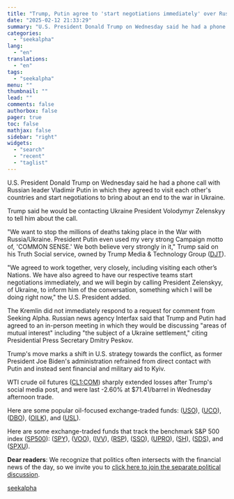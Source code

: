 ```yaml
---
title: "Trump, Putin agree to 'start negotiations immediately' over Russia and Ukraine"
date: "2025-02-12 21:33:29"
summary: "U.S. President Donald Trump on Wednesday said he had a phone call with Russian leader Vladimir Putin in which they agreed to visit each other's countries and start negotiations to bring about an end to the war in Ukraine. Trump said he would be contacting Ukraine President Volodymyr Zelenskyy to..."
categories:
  - "seekalpha"
lang:
  - "en"
translations:
  - "en"
tags:
  - "seekalpha"
menu: ""
thumbnail: ""
lead: ""
comments: false
authorbox: false
pager: true
toc: false
mathjax: false
sidebar: "right"
widgets:
  - "search"
  - "recent"
  - "taglist"
---
```


U.S. President Donald Trump on Wednesday said he had a phone call with Russian leader Vladimir Putin in which they agreed to visit each other's countries and start negotiations to bring about an end to the war in Ukraine.

Trump said he would be contacting Ukraine President Volodymyr Zelenskyy to tell him about the call.

"We want to stop the millions of deaths taking place in the War with Russia/Ukraine. President Putin even used my very strong Campaign motto of, 'COMMON SENSE.' We both believe very strongly in it," Trump said on his Truth Social service, owned by Trump Media & Technology Group ([DJT](https://seekingalpha.com/symbol/DJT "Trump Media & Technology Group Corp.")).

"We agreed to work together, very closely, including visiting each other’s Nations. We have also agreed to have our respective teams start negotiations immediately, and we will begin by calling President Zelenskyy, of Ukraine, to inform him of the conversation, something which I will be doing right now," the U.S. President added.

The Kremlin did not immediately respond to a request for comment from Seeking Alpha. Russian news agency Interfax said that Trump and Putin had agreed to an in-person meeting in which they would be discussing "areas of mutual interest" including "the subject of a Ukraine settlement," citing Presidential Press Secretary Dmitry Peskov.

Trump's move marks a shift in U.S. strategy towards the conflict, as former President Joe Biden's administration refrained from direct contact with Putin and instead sent financial and military aid to Kyiv.

WTI crude oil futures ([CL1:COM](https://seekingalpha.com/symbol/CL1:COM "Crude Oil Futures")) sharply extended losses after Trump's social media post, and were last -2.60% at $71.41/barrel in Wednesday afternoon trade.

Here are some popular oil-focused exchange-traded funds: ([USO](https://seekingalpha.com/symbol/USO "The United States Oil ETF, LP")), ([UCO](https://seekingalpha.com/symbol/UCO "ProShares Trust II - ProShares Ultra Bloomberg Crude Oil")), ([DBO](https://seekingalpha.com/symbol/DBO "Invesco DB Oil ETF")), ([OILK](https://seekingalpha.com/symbol/OILK "ProShares Trust - ProShares K-1 Free Crude Oil Strategy ETF")), and ([USL](https://seekingalpha.com/symbol/USL "United States 12 Month Oil Fund, LP")).

Here are some exchange-traded funds that track the benchmark S&P 500 index ([SP500](https://seekingalpha.com/symbol/SP500 "S&P 500 Index")): ([SPY](https://seekingalpha.com/symbol/SPY "SPDR® S&P 500 ETF Trust")), ([VOO](https://seekingalpha.com/symbol/VOO "Vanguard S&P 500 ETF")), ([IVV](https://seekingalpha.com/symbol/IVV "iShares Core S&P 500 ETF")), ([RSP](https://seekingalpha.com/symbol/RSP "Invesco S&P 500 Equal Weight ETF")), ([SSO](https://seekingalpha.com/symbol/SSO "ProShares Trust - ProShares Ultra S&P500")), ([UPRO](https://seekingalpha.com/symbol/UPRO "ProShares Trust - ProShares UltraPro S&P500")), ([SH](https://seekingalpha.com/symbol/SH "ProShares Short S&P 500 ETF")), ([SDS](https://seekingalpha.com/symbol/SDS "ProShares UltraShort S&P 500 ETF")), and ([SPXU](https://seekingalpha.com/symbol/SPXU "ProShares UltraPro Short S&P 500 ETF")).

**Dear readers**: We recognize that politics often intersects with the financial news of the day, so we invite you to [click here to join the separate political discussion](https://seekingalpha.com/article/4752450-politics-and-the-markets-021225 "click here to join the separate political discussion").

[seekalpha](https://seekingalpha.com/news/4407064-trump-putin-agree-to-start-negotiations-immediately-over-russia-and-ukraine)
